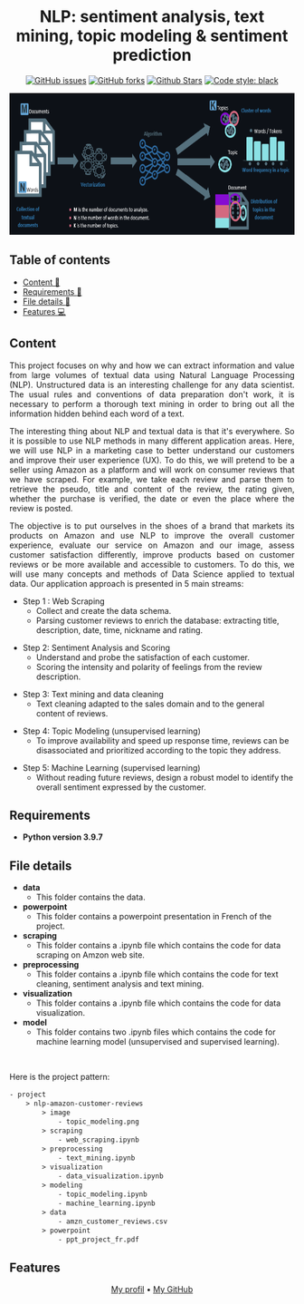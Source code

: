 <h1 align="center">NLP: sentiment analysis, text mining, topic modeling & sentiment prediction</h1> 

<p align="center"> 
<a href="https://github.com/lprtk/nlp-amazon-customer-reviews/issues"><img alt="GitHub issues" src="https://img.shields.io/github/issues/lprtk/nlp-amazon-customer-reviews"></a> 
<a href="https://github.com/lprtk/nlp-amazon-customer-reviews/network"><img alt="GitHub forks" src="https://img.shields.io/github/forks/lprtk/nlp-amazon-customer-reviews"></a> 
<a href="https://github.com/lprtk/nlp-amazon-customer-reviews/stargazers"><img alt="Github Stars" src="https://img.shields.io/github/stars/lprtk/nlp-amazon-customer-reviews"></a> 
<a href="https://github.com/lprtk/nlp-amazon-customer-reviews/"><img alt="Code style: black" src="https://img.shields.io/badge/code%20style-black-000000.svg"></a> 
</p> 


<p align="center">
<img alt="MAP_i94 " src="image/topic_modeling.PNG" width="600" height="250">
</p>


## Table of contents 
* [Content :mag_right:](#Content)
* [Requirements :page_with_curl:](#Requirements)
* [File details :open_file_folder:](#File-details)
* [Features :computer:](#Features) 

<a id="section01"></a> 
## Content 

<p align="justify">This project focuses on why and how we can extract information and value from large volumes of textual data using Natural Language Processing (NLP). Unstructured data is an interesting challenge for any data scientist. The usual rules and conventions of data preparation don't work, it is necessary to perform a thorough text mining in order to bring out all the information hidden behind each word of a text.</p> 

<p align="justify">The interesting thing about NLP and textual data is that it's everywhere. So it is possible to use NLP methods in many different application areas. Here, we will use NLP in a marketing case to better understand our customers and improve their user experience (UX). To do this, we will pretend to be a seller using Amazon as a platform and will work on consumer reviews that we have scraped. For example, we take each review and parse them to retrieve the pseudo, title and content of the review, the rating given, whether the purchase is verified, the date or even the place where the review is posted.</p>

<p align="justify">The objective is to put ourselves in the shoes of a brand that markets its products on Amazon and use NLP to improve the overall customer experience, evaluate our service on Amazon and our image, assess customer satisfaction differently, improve products based on customer reviews or be more available and accessible to customers. To do this, we will use many concepts and methods of Data Science applied to textual data. Our application approach is presented in 5 main streams:</p>
<ul>
    <li>
        Step 1 : Web Scraping
        <ul>
            <li>Collect and create the data schema.</li>
            <li>Parsing customer reviews to enrich the database: extracting title, description, date, time, nickname and rating.</li>
        </ul>
    </li>
</ul>
<ul>
    <li>
        Step 2: Sentiment Analysis and Scoring
        <ul>
            <li>Understand and probe the satisfaction of each customer.</li>
            <li>Scoring the intensity and polarity of feelings from the review description.</li>
        </ul>
    </li>
</ul>
<ul>
    <li>
        Step 3: Text mining and data cleaning
        <ul>
            <li>Text cleaning adapted to the sales domain and to the general content of reviews.</li>
        </ul>
    </li>
</ul>
<ul>
    <li>
        Step 4: Topic Modeling (unsupervised learning)
        <ul>
            <li>To improve availability and speed up response time, reviews can be disassociated and prioritized according to the topic they address.</li>
        </ul>
    </li>
</ul>
<ul>
    <li>
        Step 5: Machine Learning (supervised learning)
        <ul>
            <li>Without reading future reviews, design a robust model to identify the overall sentiment expressed by the customer.</li>
        </ul>
    </li>
</ul>

<a id="section02"></a> 
## Requirements
* **Python version 3.9.7** 


<a id="section03"></a> 
## File details
* **data**
  * This folder contains the data.
* **powerpoint**
  * This folder contains a powerpoint presentation in French of the project.
* **scraping**
  * This folder contains a .ipynb file which contains the code for data scraping on Amzon web site.
* **preprocessing**
  * This folder contains a .ipynb file which contains the code for text cleaning, sentiment analysis and text mining.
* **visualization**
  * This folder contains a .ipynb file which contains the code for data visualization.
* **model**
  * This folder contains two .ipynb files which contains the code for machine learning model (unsupervised and supervised learning).

</br> 

Here is the project pattern: 
```
- project 
    > nlp-amazon-customer-reviews
        > image 
            - topic_modeling.png
        > scraping 
            - web_scraping.ipynb
        > preprocessing
            - text_mining.ipynb
        > visualization 
            - data_visualization.ipynb
        > modeling 
            - topic_modeling.ipynb
            - machine_learning.ipynb
        > data 
            - amzn_customer_reviews.csv
        > powerpoint 
            - ppt_project_fr.pdf
```

<a id="section04"></a> 
## Features 
<p align="center"><a href="https://github.com/lprtk/lprtk">My profil</a> • 
<a href="https://github.com/lprtk/lprtk">My GitHub</a></p>

